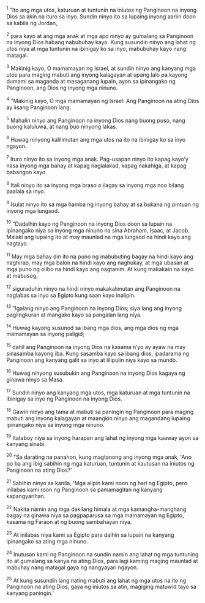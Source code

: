<sup>1</sup>
"Ito ang mga utos, katuruan at tuntunin na iniutos ng Panginoon na inyong Dios sa akin na ituro sa inyo. Sundin ninyo ito sa lupaing inyong aariin doon sa kabila ng Jordan, 

<sup>2</sup>
para kayo at ang mga anak at mga apo ninyo ay gumalang sa Panginoon na inyong Dios habang nabubuhay kayo. Kung susundin ninyo ang lahat ng utos niya at mga tuntunin na ibinigay ko sa inyo, mabubuhay kayo nang matagal. 

<sup>3</sup>
Makinig kayo, O mamamayan ng Israel, at sundin ninyo ang kanyang mga utos para maging mabuti ang inyong kalagayan at upang lalo pa kayong dumami sa maganda at masaganang lupain, ayon sa ipinangako ng Panginoon, ang Dios ng inyong mga ninuno. 

<sup>4</sup>
"Makinig kayo, O mga mamamayan ng Israel: Ang Panginoon na ating Dios ay iisang Panginoon lang. 

<sup>5</sup>
Mahalin ninyo ang Panginoon na inyong Dios nang buong puso, nang buong kaluluwa, at nang buo ninyong lakas. 

<sup>6</sup>
Huwag ninyong kalilimutan ang mga utos na ito na ibinigay ko sa inyo ngayon. 

<sup>7</sup>
Ituro ninyo ito sa inyong mga anak. Pag-usapan ninyo ito kapag kayoʼy nasa inyong mga bahay at kapag naglalakad, kapag nakahiga, at kapag babangon kayo. 

<sup>8</sup>
Itali ninyo ito sa inyong mga braso o ilagay sa inyong mga noo bilang paalala sa inyo. 

<sup>9</sup>
Isulat ninyo ito sa mga hamba ng inyong bahay at sa bukana ng pintuan ng inyong mga lungsod. 

<sup>10</sup>
"Dadalhin kayo ng Panginoon na inyong Dios doon sa lupain na ipinangako niya sa inyong mga ninuno na sina Abraham, Isaac, at Jacob. Malaki ang lupaing ito at may maunlad na mga lungsod na hindi kayo ang nagtayo. 

<sup>11</sup>
May mga bahay din ito na puno ng mabubuting bagay na hindi kayo ang naghirap, may mga balon na hindi kayo ang naghukay, at mga ubasan at mga puno ng olibo na hindi kayo ang nagtanim. At kung makakain na kayo at mabusog, 

<sup>12</sup>
siguraduhin ninyo na hindi ninyo makakalimutan ang Panginoon na naglabas sa inyo sa Egipto kung saan kayo inalipin. 

<sup>13</sup>
"Igalang ninyo ang Panginoon na inyong Dios; siya lang ang inyong paglingkuran at mangako kayo sa pangalan lang niya. 

<sup>14</sup>
Huwag kayong susunod sa ibang mga dios, ang mga dios ng mga mamamayan sa inyong paligid; 

<sup>15</sup>
dahil ang Panginoon na inyong Dios na kasama nʼyo ay ayaw na may sinasamba kayong iba. Kung sasamba kayo sa ibang dios, ipadarama ng Panginoon ang kanyang galit sa inyo at lilipulin niya kayo sa mundo. 

<sup>16</sup>
Huwag ninyong susubukin ang Panginoon na inyong Dios kagaya ng ginawa ninyo sa Masa. 

<sup>17</sup>
Sundin ninyo ang kanyang mga utos, mga katuruan at mga tuntunin na ibinigay sa inyo ng Panginoon na inyong Dios. 

<sup>18</sup>
Gawin ninyo ang tama at mabuti sa paningin ng Panginoon para maging mabuti ang inyong kalagayan at maangkin ninyo ang magandang lupaing ipinangako niya sa inyong mga ninuno. 

<sup>19</sup>
Itataboy niya sa inyong harapan ang lahat ng inyong mga kaaway ayon sa kanyang sinabi. 

<sup>20</sup>
"Sa darating na panahon, kung magtanong ang inyong mga anak, 'Ano po ba ang ibig sabihin ng mga katuruan, tuntunin at kautusan na iniutos ng Panginoon na ating Dios?' 

<sup>21</sup>
Sabihin ninyo sa kanila, 'Mga alipin kami noon ng hari ng Egipto, pero inilabas kami roon ng Panginoon sa pamamagitan ng kanyang kapangyarihan. 

<sup>22</sup>
Nakita namin ang mga dakilang himala at mga kamangha-manghang bagay na ginawa niya sa pagpaparusa sa mga mamamayan ng Egipto, kasama ng Faraon at ng buong sambahayan niya. 

<sup>23</sup>
At inilabas niya kami sa Egipto para dalhin sa lupain na kanyang ipinangako sa ating mga ninuno. 

<sup>24</sup>
Inutusan kami ng Panginoon na sundin namin ang lahat ng mga tuntuning ito at gumalang sa kanya na ating Dios, para lagi kaming maging maunlad at mabuhay nang matagal gaya ng nangyayari ngayon. 

<sup>25</sup>
At kung susundin lang nating mabuti ang lahat ng mga utos na ito ng Panginoon na ating Dios, gaya ng iniutos sa atin, magiging matuwid tayo sa kanyang paningin.'
